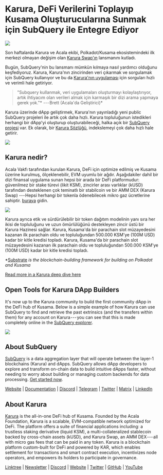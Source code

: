 # Karura, DeFi Verilerini Toplayıp Kusama Oluşturucularına Sunmak için SubQuery ile Entegre Ediyor

![](https://cdn-images-1.medium.com/max/1600/0*EBj5be1webNUchfi)

Son haftalarda Karura ve Acala ekibi, Polkadot/Kusama ekosistemindeki ilk merkezi olmayan değişim olan [Karura Swap'ın](https://apps.karura.network/) lansmanını kutladı.

Bugün, SubQuery'nin bu lansmanı mümkün kılmaya nasıl yardımcı olduğunu keşfediyoruz. Karura, Karura'nın zincirinden veri çıkarmak ve sorgulamak için SubQuery kullanıyor ve bu da [Karura'nın uygulaması](https://apps.karura.network/) için sorguları hızlı ve verimli hale getiriyor.

> "Subquery kullanmak, veri uygulamaları oluşturmayı kolaylaştırıyor, artık ihtiyacım olan verileri almak için karmaşık bir dizi arama yapmaya gerek yok."* --- Brett (Acala'da Geliştirici)*

Karura üzerinde dApp geliştirmek, Karura'nın yayınladığı yeni public SubQuery projeleri ile artık çok daha hızlı. Karura topluluğunun istedikleri herhangi bir dApp'yi oluşturup oluşturabileceği, halka açık bir [SubQuery projesi](https://explorer.subquery.network/subquery/AcalaNetwork/karura) var. Ek olarak, bir [Karura Sözlüğü](https://explorer.subquery.network/subquery/AcalaNetwork/karura-dictionary), indekslemeyi çok daha hızlı hale getirir.

![](https://cdn-images-1.medium.com/max/1600/1*vvI_pI93mhe4kzSNQ2yMoQ.png)

## Karura nedir?

Acala Vakfı tarafından kurulan Karura, DeFi için optimize edilmiş ve Kusama üzerine kurulmuş, ölçeklenebilir, EVM uyumlu bir ağdır. Aşağıdakiler dahil bir dizi finansal uygulama sunan hepsi bir arada bir DeFi platformudur: güvenilmez bir stake türevi (likit KSM), zincirler arası varlıklar (kUSD) tarafından desteklenen çok teminatlı bir stabilcoin ve bir AMM DEX (Karura Swap) --- Hepsi herhangi bir tokenla ödenebilecek mikro gaz ücretlerine sahiptir. [buraya](http://apps.karura.network) gidin.

![](https://cdn-images-1.medium.com/max/1600/0*g174RcFJwJcw2ITS)

Karura ayrıca etik ve sürdürülebilir bir token dağıtım modelinin yanı sıra her ikisi de topluluğunu ve uzun ömürlülüğünü destekleyen zincir üstü bir Karura Hazinesi sağlar. Karura, Kusama'da bir parachain slot müzayedesini kazanan ilk parachain oldu ve topluluğundan 500.000 KSM'ye (100M USD) kadar bir kitle kredisi topladı. Karura, Kusama'da bir parachain slot müzayedesini kazanan ilk parachain oldu ve topluluğundan 500.000 KSM'ye (100M USD) kadar bir kitle kredisi topladı.

*[Substrate](http://substrate.dev/) *is the blockchain-building framework for building on Polkadot and Kusama*

[Read more in a Karura deep dive here](https://medium.com/acalanetwork/countdown-to-karura-a-deep-dive-on-the-defi-hub-of-kusama-410066fc1e1f)

## Open Tools for Karura DApp Builders

It's now up to the Karura community to build the first community dApp in the DeFi hub of Kusama. Below is a simple example of how Karura can use SubQuery to find and retrieve the past extrinsics (and the transfers within them) for any account on Karura --- you can see that this is made completely online in the [SubQuery explorer](https://explorer.subquery.network/subquery/AcalaNetwork/karura).

![](https://cdn-images-1.medium.com/max/1600/0*t6stH0LeQC8M5fSp)

## About SubQuery

[SubQuery](https://subquery.network/) is a data aggregation layer that will operate between the layer-1 blockchains (Karura) and dApps. SubQuery allows dApp developers to explore and transform on-chain data to build intuitive dApps faster, without needing to worry about building or managing custom backends for data processing. [Get started now](https://doc.subquery.network/).

[Website](https://subquery.network/) | [Documentation](https://doc.subquery.network/) | [Discord](https://discord.com/invite/78zg8aBSMG) | [Telegram](https://t.me/subquerynetwork) | [Twitter](https://twitter.com/subquerynetwork) | [Matrix](https://matrix.to/#/#subquery:matrix.org) | [LinkedIn](https://www.linkedin.com/company/subquery)

## About Karura

[Karura](http://acala.network/karura) is the all-in-one DeFi hub of Kusama. Founded by the Acala Foundation, Karura is a scalable, EVM-compatible network optimized for DeFi. The platform offers a suite of financial applications including: a trustless staking derivative (liquid KSM), a multi-collateralized stablecoin backed by cross-chain assets (kUSD), and Karura Swap, an AMM DEX --- all with micro gas fees that can be paid in any token. Karura is a blockchain platform custom-built for DeFi and powered by KAR, which enables settlement for transactions and smart contract execution, incentivizes node operators, and empowers its holders to participate in governance.

[Linktree](http://linktr.ee/karuranetwork) | [Newsletter](https://share.hsforms.com/1X9RxkXk-R62I0VNbATaDXw4h8qc) | [Discord](https://discord.gg/vdbFVCH) | [Website](http://acala.network/karura) | [Twitter](https://twitter.com/KaruraNetwork) | [GitHub](https://github.com/AcalaNetwork/Acala) | [YouTube](http://youtube.com/c/acalanetwork)